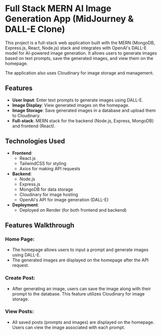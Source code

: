 # Full Stack MERN AI Image Generation App (MidJourney & DALL-E Clone)

This project is a full-stack web application built with the MERN (MongoDB, Express.js, React, Node.js) stack and integrates with OpenAI's DALL-E model for AI-powered image generation. It allows users to generate images based on text prompts, save the generated images, and view them on the homepage.

The application also uses Cloudinary for image storage and management.

## Features

- **User Input**: Enter text prompts to generate images using DALL-E.
- **Image Display**: View generated images on the homepage.
- **Image Storage**: Save generated images in a database and upload them to Cloudinary.
- **Full-stack**: MERN stack for the backend (Node.js, Express, MongoDB) and frontend (React).

## Technologies Used

- **Frontend**:
  - React.js
  - TailwindCSS for styling
  - Axios for making API requests
- **Backend**:
  - Node.js
  - Express.js
  - MongoDB for data storage
  - Cloudinary for image hosting
  - OpenAI's API for image generation (DALL-E)
- **Deployment**:
  - Deployed on Render (for both frontend and backend)

## Features Walkthrough

### Home Page:
- The homepage allows users to input a prompt and generate images using DALL-E.
- The generated images are displayed on the homepage after the API request.

### Create Post:
- After generating an image, users can save the image along with their prompt to the database. This feature utilizes Cloudinary for image storage.

### View Posts:
- All saved posts (prompts and images) are displayed on the homepage. Users can view the image associated with each prompt.
